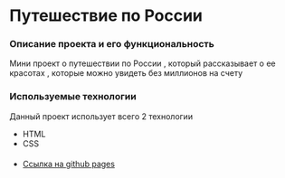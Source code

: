 # Путешествие по России #

### Описание проекта и его функциональность ###

Мини проект о путешествии по России , который рассказывает о ее красотах , которые можно увидеть без миллионов на счету 

### Используемые технологии ###
Данный проект использует всего 2 технологии
* HTML
* CSS

####

* [Ссылка на github pages](https://yamertvec.github.io/)

